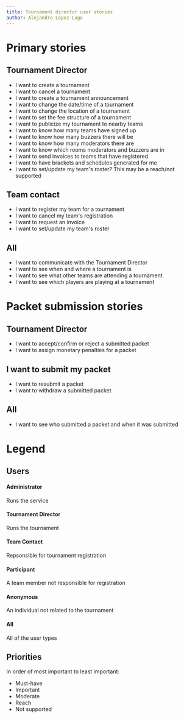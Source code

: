 ```yaml
---
title: Tournament director user stories
author: Alejandro López-Lago
---
```


# Primary stories
## Tournament Director
- I want to create a tournament
- I want to cancel a tournament
- I want to create a tournament announcement
- I want to change the date/time of a tournament
- I want to change the location of a tournament
- I want to set the fee structure of a tournament
- I want to publicize my tournament to nearby teams
- I want to know how many teams have signed up
- I want to know how many buzzers there will be
- I want to know how many moderators there are
- I want to know which rooms moderators and buzzers are in
- I want to send invoices to teams that have registered
- I want to have brackets and schedules generated for me
- I want to set/update my team's roster? This may be a reach/not supported

## Team contact
- I want to register my team for a tournament
- I want to cancel my team's registration
- I want to request an invoice
- I want to set/update my team's roster

## All
- I want to communicate with the Tournament Director
- I want to see when and where a tournament is
- I want to see what other teams are attending a tournament
- I want to see which players are playing at a tournament

# Packet submission stories
## Tournament Director
- I want to accept/confirm or reject a submitted packet
- I want to assign monetary penalties for a packet

## I want to submit my packet
- I want to resubmit a packet
- I want to withdraw a submitted packet

## All
- I want to see who submitted a packet and when it was submitted

# Legend
## Users

#### Administrator
Runs the service

#### Tournament Director
Runs the tournament

#### Team Contact
Repsonsible for tournament registration

#### Participant
A team member not responsible for registration

#### Anonymous
An individual not related to the tournament

#### All
All of the user types

## Priorities
In order of most important to least important:

- Must-have
- Important
- Moderate
- Reach
- Not supported
